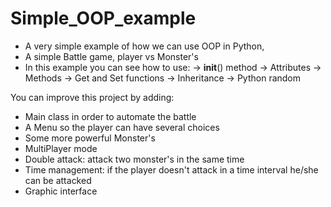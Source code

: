 # Simple_OOP_example

- A very simple example of how we can use OOP in Python,
- A simple Battle game, player vs Monster's 
- In this example you can see how to use: 
	-> __init__() method
	-> Attributes 
	-> Methods
	-> Get and Set functions 
	-> Inheritance
	-> Python random 

You can improve this project by adding: 
- Main class in order to automate the battle 
- A Menu so the player can have several choices 
- Some more powerful Monster's 
- MultiPlayer mode 
- Double attack: attack two monster's in the same time
- Time management: if the player doesn't attack in a time interval he/she can be attacked 
- Graphic interface


